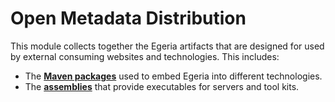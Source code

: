 <!-- SPDX-License-Identifier: Apache-2.0 -->
  
# Open Metadata Distribution

This module collects together the Egeria artifacts that are designed for
used by external consuming websites and technologies.  This includes:

* The **[Maven packages](open-metadata-packages)** used to embed Egeria into different technologies.
* The **[assemblies]()** that provide executables for servers and tool kits.